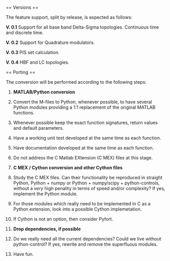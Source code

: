 == Versions ==

The feature support, split by release, is expected as follows:

**V. 0.1** Support for all base band Delta-Sigma topologies. Continuous time and discrete time.

**V. 0.2** Support for Quadrature modulators.

**V. 0.3** PIS set calculation.

**V. 0.4** HBF and LC topologies.  

== Porting ==

The conversion will be performed according to the following steps:

1. **MATLAB/Python conversion**
  1. Convert the M-files to Python, whenever possible, to have several 
Python modules providing a 1:1 replacement of the original MATLAB
functions. 
  1. Whenever possible keep the exact function signatures, 
return values and default parameters. 
  1. Have a working unit test developed at the same time as each function.
  1. Have documentation developed at the same time as each function.
  1. Do not address the C Matlab EXtension (C MEX) files at this stage.

2. **C MEX / Cython conversion and other Cython files**
  1. Study the C MEX files. Can their functionality be reproduced in
straight Python, Python + numpy or Python + numpy/scipy + 
python-controls, without a *very* high penality in terms of 
speed and/or complexity? If yes, implement the Python module.
  2. For those modules which really need to be implemented in C as 
a Python extension, look into a possible Cython implemetation.
  3. If Cython is not an option, then consider Pyfort. 

3. **Drop dependencies, if possible**
  1. Do we really need all the current dependencies? Could we 
live without python-control? If yes, rewrite and remove the
superfluous modules.

5. Have fun.
